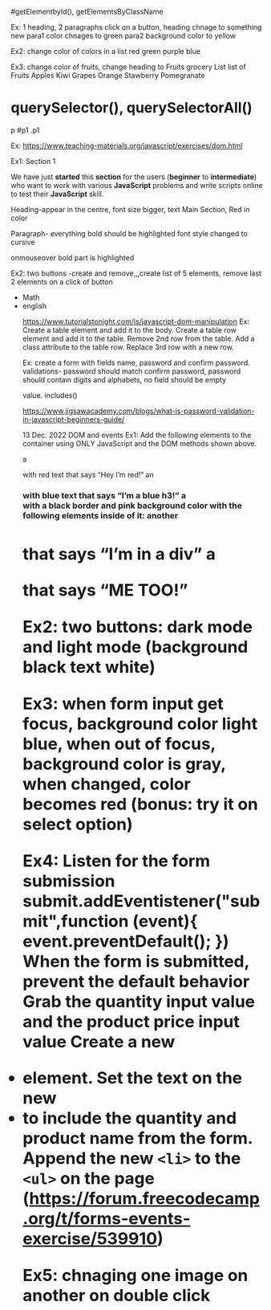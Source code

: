 #getElementbyId(), getElementsByClassName

Ex: 1 heading, 2 paragraphs
click on a button, heading chnage to something new
para1 color chnages to green
para2 background color to yellow

Ex2:  change color of colors in a list
red
green
purple
blue

Ex3: change color of fruits, change heading to Fruits grocery List
list of Fruits
Apples
Kiwi
Grapes
Orange
Stawberry
Pomegranate

# querySelector(), querySelectorAll()
p
#p1
.p1

Ex: https://www.teaching-materials.org/javascript/exercises/dom.html

Ex1: Section 1

We have just <b>started</b> this <b>section</b> for the users (<b>beginner</b> to <b>intermediate</b>) who want to work with various <b>JavaScript</b> problems and write scripts online to test their <b>JavaScript</b> skill.

Heading-appear in the centre, font size bigger, text Main Section, Red in color

Paragraph- everything bold should be highlighted font style changed to cursive

onmouseover bold part is highlighted

Ex2: two buttons -create and remove,,,create list of 5 elements, remove last 2 elements on a click of button
<ul>
<li>Math
<li>english

https://www.tutorialstonight.com/js/javascript-dom-manipulation
Ex: Create a table element and add it to the body.
Create a table row element and add it to the table.
Remove 2nd row from the table.
Add a class attribute to the table row.
Replace 3rd row with a new row.


Ex: create a form with fields name, password and confirm password. validations- password should match confirm password, password should contain digits and alphabets, no field should be empty

value. includes()

https://www.jigsawacademy.com/blogs/what-is-password-validation-in-javascript-beginners-guide/


13 Dec. 2022 DOM and events
Ex1: 
Add the following elements to the container using ONLY JavaScript and the DOM methods shown above.

a <p> with red text that says “Hey I’m red!”
an <h3> with blue text that says “I’m a blue h3!”
a <div> with a black border and pink background color with the following elements inside of it:
another <h1> that says “I’m in a div”
a <p> that says “ME TOO!”

Ex2: two buttons: dark mode and light mode (background black text white)

Ex3: when form input get focus, background color light blue, when out of focus, background color is gray, when changed, color becomes red (bonus: try it on select option)

Ex4: 
Listen for the form submission
submit.addEventistener("submit",function (event){
event.preventDefault();
})
When the form is submitted, prevent the default behavior
Grab the quantity input value and the product price input value
Create a new <li> element.  Set the text on the new <li> to include the quantity and product name from the form.
Append the new `<li>` to the `<ul>` on the page
(https://forum.freecodecamp.org/t/forms-events-exercise/539910)

Ex5: chnaging one image on another on double click

<!-- <style>
	.style1{

	}

div.className="style1"
div.classList.add("style1")
div.setAttribute("class","style1") -->